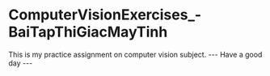 # ComputerVisionExercises_-BaiTapThiGiacMayTinh
This is my practice assignment on computer vision subject.                   --- Have a good day ---

